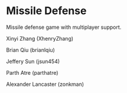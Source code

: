# Missile Defense

Missile defense game with multiplayer support.

Xinyi Zhang (XhenryZhang)

Brian Qiu (brianlqiu)

Jeffery Sun (jsun454)

Parth Atre (parthatre)

Alexander Lancaster (zonkman)
